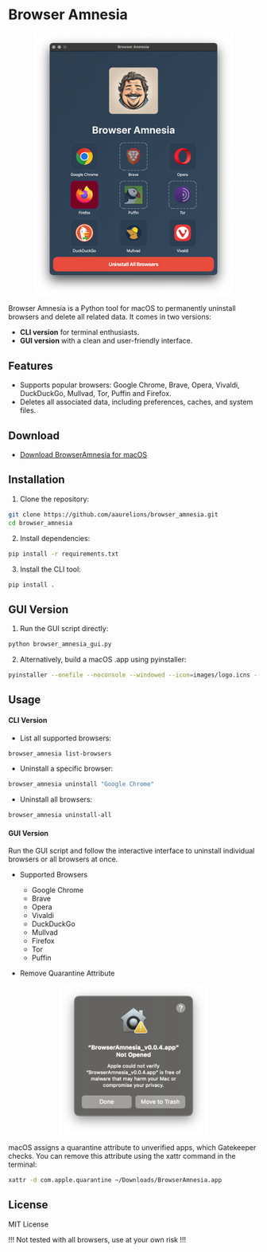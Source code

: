 # Browser Amnesia

<div style="text-align:center" align="center">
    <img src="https://raw.githubusercontent.com/aaurelions/browseramnesia/master/images/banner.png" width="400">
</div>

Browser Amnesia is a Python tool for macOS to permanently uninstall browsers and delete all related data. It comes in two versions:

- **CLI version** for terminal enthusiasts.
- **GUI version** with a clean and user-friendly interface.

## Features

- Supports popular browsers: Google Chrome, Brave, Opera, Vivaldi, DuckDuckGo, Mullvad, Tor, Puffin and Firefox.
- Deletes all associated data, including preferences, caches, and system files.

## Download

- [Download BrowserAmnesia for macOS](https://github.com/aaurelions/browseramnesia/releases)

## Installation

1. Clone the repository:

```bash
git clone https://github.com/aaurelions/browser_amnesia.git
cd browser_amnesia
```

2. Install dependencies:

```bash
pip install -r requirements.txt
```

3. Install the CLI tool:

```bash
pip install .
```

## GUI Version

1. Run the GUI script directly:

```bash
python browser_amnesia_gui.py
```

2. Alternatively, build a macOS .app using pyinstaller:

```bash
pyinstaller --onefile --noconsole --windowed --icon=images/logo.icns --add-data "images:images" browser_amnesia_gui.py
```

## Usage

#### CLI Version

- List all supported browsers:

```bash
browser_amnesia list-browsers
```

- Uninstall a specific browser:

```bash
browser_amnesia uninstall "Google Chrome"
```

- Uninstall all browsers:

```bash
browser_amnesia uninstall-all
```

#### GUI Version

Run the GUI script and follow the interactive interface to uninstall individual browsers or all browsers at once.

- Supported Browsers

  - Google Chrome
  - Brave
  - Opera
  - Vivaldi
  - DuckDuckGo
  - Mullvad
  - Firefox
  - Tor
  - Puffin

- Remove Quarantine Attribute

<div style="text-align:center" align="center">
    <img src="https://raw.githubusercontent.com/aaurelions/browseramnesia/master/images/quarantine.png" width="300">
</div>

macOS assigns a quarantine attribute to unverified apps, which Gatekeeper checks. You can remove this attribute using the xattr command in the terminal:

```bash
xattr -d com.apple.quarantine ~/Downloads/BrowserAmnesia.app
```

## License

MIT License

!!! Not tested with all browsers, use at your own risk !!!
